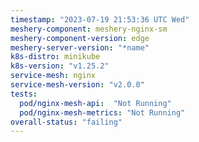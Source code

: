 ```yaml
---
timestamp: "2023-07-19 21:53:36 UTC Wed"
meshery-component: meshery-nginx-sm
meshery-component-version: edge
meshery-server-version: "*name"
k8s-distro: minikube
k8s-version: "v1.25.2"
service-mesh: nginx
service-mesh-version: "v2.0.0"
tests:
  pod/nginx-mesh-api:  "Not Running"
  pod/nginx-mesh-metrics: "Not Running"
overall-status: "failing"
---
```

